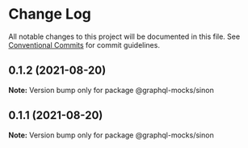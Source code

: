 # Change Log

All notable changes to this project will be documented in this file.
See [Conventional Commits](https://conventionalcommits.org) for commit guidelines.

## 0.1.2 (2021-08-20)

**Note:** Version bump only for package @graphql-mocks/sinon





## 0.1.1 (2021-08-20)

**Note:** Version bump only for package @graphql-mocks/sinon
